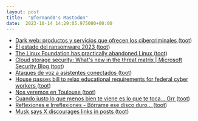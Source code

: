 ```yaml
---
layout: post
title:  "@fernand0's Mastodon"
date:  2023-10-14 14:29:05.975000+00:00
---
```

*  [Dark web: productos y servicios que ofrecen los cibercriminales ](https://www.welivesecurity.com/la-es/2023/07/04/dark-web-productos-servicios-ofrecen-cibercriminales) ([toot](https://mastodon.social/@fernand0/111233842936195027))
*  [El estado del ransomware 2023 ](https://blog.segu-info.com.ar) ([toot](https://mastodon.social/@fernand0/111233600255581610))
*  [The Linux Foundation has practically abandoned Linux ](https://lunduke.locals.com/post/4666420/the-linux-foundation-has-practically-abandoned-linu) ([toot](https://mastodon.social/@fernand0/111233331513236866))
*  [Cloud storage security: What's new in the threat matrix \| Microsoft Security Blog ](https://www.microsoft.com/en-us/security/blog/2023/09/07/cloud-storage-security-whats-new-in-the-threat-matrix) ([toot](https://mastodon.social/@fernand0/111233079596371926))
*  [Ataques de voz a asistentes conectados ](https://fernand0.github.io//descubriendo-lo-inaudible) ([toot](https://mastodon.social/@fernand0/111232968650370737))
*  [House passes bill to relax educational requirements for federal cyber workers ](https://fedscoop.com/house-passes-bill-relax-federal-cyber-educational-requirements) ([toot](https://mastodon.social/@fernand0/111232900227638762))
*  [Nos veremos en Toulouse ](https://mastodon.social/@fernand0/111232786958340860) ([toot](https://mastodon.social/@fernand0/111232786958340860))
*  [Cuando justo lo que menos bien te viene es lo que te toca... Grr ](https://mastodon.social/@fernand0/111232777421639126) ([toot](https://mastodon.social/@fernand0/111232777421639126))
*  [
         Reflexiones e Irreflexiones - Bórrame ese disco duro...
       ](http://fernand0.blogalia.com//historias/7875) ([toot](https://mastodon.social/@fernand0/111232736475047294))
*  [Musk says X discourages links in posts ](https://www.axios.com/2023/10/03/musk-x-links-long-for) ([toot](https://mastodon.social/@fernand0/111232607028397965))
